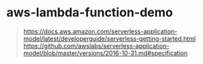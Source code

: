 # aws-lambda-function-demo

> https://docs.aws.amazon.com/serverless-application-model/latest/developerguide/serverless-getting-started.html  
> https://github.com/awslabs/serverless-application-model/blob/master/versions/2016-10-31.md#specification  
